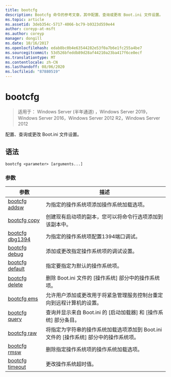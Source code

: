 ```yaml
---
title: bootcfg
description: Bootcfg 命令的参考文章，其中配置、查询或更改 Boot.ini 文件设置。
ms.topic: article
ms.assetid: 3deb354c-5717-4066-bc79-b9323d559e44
author: coreyp-at-msft
ms.author: coreyp
manager: dongill
ms.date: 10/16/2017
ms.openlocfilehash: edab8bc0b4e63544282e53f0a7b6e1fc255a4be7
ms.sourcegitcommit: 53d526bfeddb89d28af44210a23ba417f6ce0ecf
ms.translationtype: MT
ms.contentlocale: zh-CN
ms.lasthandoff: 08/06/2020
ms.locfileid: "87880519"
---
```

# <a name="bootcfg"></a>bootcfg

> 适用于： Windows Server (半年通道) ，Windows Server 2019，Windows Server 2016，Windows Server 2012 R2，Windows Server 2012

配置、查询或更改 Boot.ini 文件设置。

## <a name="syntax"></a>语法

```
bootcfg <parameter> [arguments...]
```

### <a name="parameters"></a>参数

| 参数 | 描述 |
| --------- | ----------- |
| [bootcfg addsw](bootcfg-addsw.md) | 为指定的操作系统项添加操作系统加载选项。 |
| [bootcfg copy](bootcfg-copy.md) | 创建现有启动项的副本，您可以将命令行选项添加到该副本中。 |
| [bootcfg dbg1394](bootcfg-dbg1394.md) | 为指定的操作系统项配置1394端口调试。 |
| [bootcfg debug](bootcfg-debug.md) | 添加或更改指定操作系统项的调试设置。 |
| [bootcfg default](bootcfg-default.md) | 指定要指定为默认的操作系统项。 |
| [bootcfg delete](bootcfg-delete.md) | 删除 Boot.ini 文件的 [操作系统] 部分中的操作系统项。 |
| [bootcfg ems](bootcfg-ems.md) | 允许用户添加或更改用于将紧急管理服务控制台重定向到远程计算机的设置。 |
| [bootcfg query](bootcfg-query.md) | 查询并显示来自 Boot.ini 的 [启动加载器] 和 [操作系统] 部分条目。 |
| [bootcfg raw](bootcfg-raw.md) | 将指定为字符串的操作系统加载选项添加到 Boot.ini 文件的 [操作系统] 部分中的操作系统项。 |
| [bootcfg rmsw](bootcfg-rmsw.md) | 删除指定操作系统项的操作系统加载选项。 |
| [bootcfg timeout](bootcfg-timeout.md) | 更改操作系统超时值。 |
